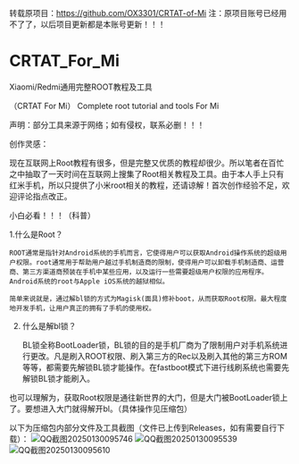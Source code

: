 转载原项目：https://github.com/OX3301/CRTAT-of-Mi
注：原项目账号已经用不了了，以后项目更新都是本账号更新！！！

# CRTAT_For_Mi

Xiaomi/Redmi通用完整ROOT教程及工具

（CRTAT For Mi） Complete root tutorial and tools For Mi 

声明：部分工具来源于网络；如有侵权，联系必删！！！


创作灵感：

现在互联网上Root教程有很多，但是完整又优质的教程却很少。所以笔者在百忙之中抽取了一天时间在互联网上搜集了Root相关教程及工具。由于本人手上只有红米手机，所以只提供了小米root相关的教程，还请谅解！首次创作经验不足，欢迎评论指点改正。



小白必看！！！（科普）

1.什么是Root？

    ROOT通常是指针对Android系统的手机而言，它使得用户可以获取Android操作系统的超级用户权限。root通常用于帮助用户越过手机制造商的限制，使得用户可以卸载手机制造商、运营商、第三方渠道商预装在手机中某些应用，以及运行一些需要超级用户权限的应用程序。
    Android系统的root与Apple iOS系统的越狱相似。

    简单来说就是，通过解bl锁的方式为Magisk(面具)修补boot，从而获取Root权限。最大程度地开发手机，让用户真正的拥有了手机的使用权。

2. 什么是解bl锁？

   BL锁全称BootLoader锁，BL锁的目的是手机厂商为了限制用户对手机系统进行更改。凡是刷入ROOT权限、刷入第三方的Rec以及刷入其他的第三方ROM等等，都需要先解锁BL锁才能操作。在fastboot模式下进行线刷系统也需要先解锁BL锁才能刷入。

  也可以理解为，获取Root权限是通往新世界的大门，但是大门被BootLoader锁上了。要想进入大门就得解开bl。（具体操作见压缩包）

  以下为压缩包内部分文件及工具截图（文件已上传到Releases，如有需要自行下载）：
![QQ截图20250130095746](https://github.com/user-attachments/assets/7e2806b4-02de-4c91-ae8e-7e99e77bd014)
![QQ截图20250130095539](https://github.com/user-attachments/assets/6443ca76-a691-4bd0-b2c5-5c0db0a03f2c)
![QQ截图20250130095610](https://github.com/user-attachments/assets/9109957c-bb2d-4e43-8030-2544f37e1c9d)

